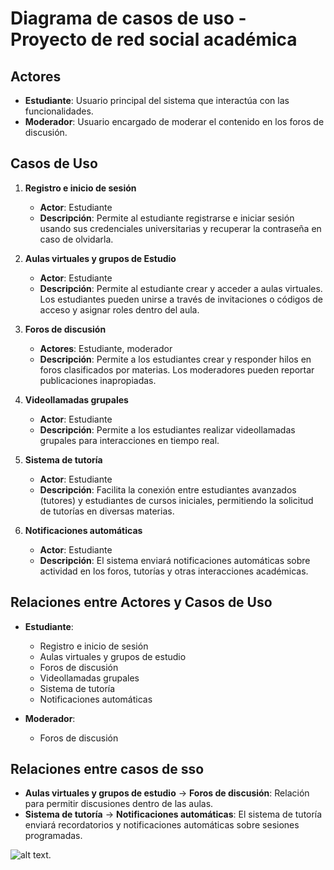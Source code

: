 # Diagrama de casos de uso - Proyecto de red social académica

## Actores
- **Estudiante**: Usuario principal del sistema que interactúa con las funcionalidades.
- **Moderador**: Usuario encargado de moderar el contenido en los foros de discusión.

## Casos de Uso
1. **Registro e inicio de sesión**
   - **Actor**: Estudiante
   - **Descripción**: Permite al estudiante registrarse e iniciar sesión usando sus credenciales universitarias y recuperar la contraseña en caso de olvidarla.
   
2. **Aulas virtuales y grupos de Estudio**
   - **Actor**: Estudiante
   - **Descripción**: Permite al estudiante crear y acceder a aulas virtuales. Los estudiantes pueden unirse a través de invitaciones o códigos de acceso y asignar roles dentro del aula.

3. **Foros de discusión**
   - **Actores**: Estudiante, moderador
   - **Descripción**: Permite a los estudiantes crear y responder hilos en foros clasificados por materias. Los moderadores pueden reportar publicaciones inapropiadas.

4. **Videollamadas grupales**
   - **Actor**: Estudiante
   - **Descripción**: Permite a los estudiantes realizar videollamadas grupales para interacciones en tiempo real.

5. **Sistema de tutoría**
   - **Actor**: Estudiante
   - **Descripción**: Facilita la conexión entre estudiantes avanzados (tutores) y estudiantes de cursos iniciales, permitiendo la solicitud de tutorías en diversas materias.

6. **Notificaciones automáticas**
   - **Actor**: Estudiante
   - **Descripción**: El sistema enviará notificaciones automáticas sobre actividad en los foros, tutorías y otras interacciones académicas.

## Relaciones entre Actores y Casos de Uso
- **Estudiante**:
  - Registro e inicio de sesión
  - Aulas virtuales y grupos de estudio
  - Foros de discusión
  - Videollamadas grupales
  - Sistema de tutoría
  - Notificaciones automáticas

- **Moderador**:
  - Foros de discusión

## Relaciones entre casos de sso
- **Aulas virtuales y grupos de estudio** → **Foros de discusión**: Relación para permitir discusiones dentro de las aulas.
- **Sistema de tutoría** → **Notificaciones automáticas**: El sistema de tutoría enviará recordatorios y notificaciones automáticas sobre sesiones programadas.



![alt text.](/DOCUMENTACIÓN/Recursos%20graficos/Diseño%20del%20proyecto/diagrama%caso%de%uso%final.png)
